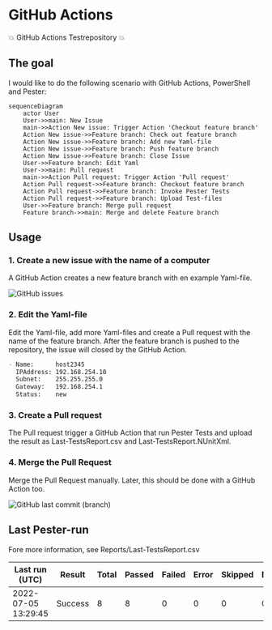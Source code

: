 # GitHub Actions

:boom: GitHub Actions Testrepository :boom:

## The goal

I would like to do the following scenario with GitHub Actions, PowerShell and Pester:

````mermaid
sequenceDiagram
    actor User
    User->>main: New Issue
    main->>Action New issue: Trigger Action 'Checkout feature branch'
    Action New issue->>Feature branch: Check out feature branch
    Action New issue->>Feature branch: Add new Yaml-file
    Action New issue->>Feature branch: Push feature branch
    Action New issue->>Feature branch: Close Issue
    User->>Feature branch: Edit Yaml
    User->>main: Pull request
    main->>Action Pull request: Trigger Action 'Pull request'
    Action Pull request->>Feature branch: Checkout feature branch
    Action Pull request->>Feature branch: Invoke Pester Tests
    Action Pull request->>Feature branch: Upload Test-files
    User->>Feature branch: Merge pull request
    Feature branch->>main: Merge and delete Feature branch
````

## Usage

### 1. Create a new issue with the name of a computer

A GitHub Action creates a new feature branch with en example Yaml-file.  

![GitHub issues](https://img.shields.io/github/issues-raw/tinuwalther/actionstest)

### 2. Edit the Yaml-file

Edit the Yaml-file, add more Yaml-files and create a Pull request with the name of the feature branch. After the feature branch is pushed to the repository, the issue will closed by the GitHub Action.

````markdown
- Name:      host2345
  IPAddress: 192.168.254.10
  Subnet:    255.255.255.0
  Gateway:   192.168.254.1
  Status:    new
 ````

### 3. Create a Pull request

The Pull request trigger a GitHub Action that run Pester Tests and upload the result as Last-TestsReport.csv and Last-TestsReport.NUnitXml.

### 4. Merge the Pull Request

Merge the Pull Request manually. Later, this should be done with a GitHub Action too.

![GitHub last commit (branch)](https://img.shields.io/github/last-commit/tinuwalther/actionstest/main)

## Last Pester-run

Fore more information, see Reports/Last-TestsReport.csv

Last run (UTC)|Result|Total|Passed|Failed|Error|Skipped|NotRun
-|-|-|-|-|-|-|-
2022-07-05 13:29:45|Success|8|8|0|0|0|0

